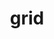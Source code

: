 ---
category: 4-letters
denotation: null
name: grid
reference_link: https://www.etymonline.com/word/grid
root_language: null
root_name: null
title: grid
type: free
word_sums:
- respelling: grid
  sum: 'Grid + '
---